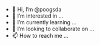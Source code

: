 - 👋 Hi, I’m @poogsda
- 👀 I’m interested in ...
- 🌱 I’m currently learning ...
- 💞️ I’m looking to collaborate on ...
- 📫 How to reach me ...

<!---
poogsda/poogsda is a ✨ special ✨ repository because its `README.md` (this file) appears on your GitHub profile.
You can click the Preview link to take a look at your changes.
--->
